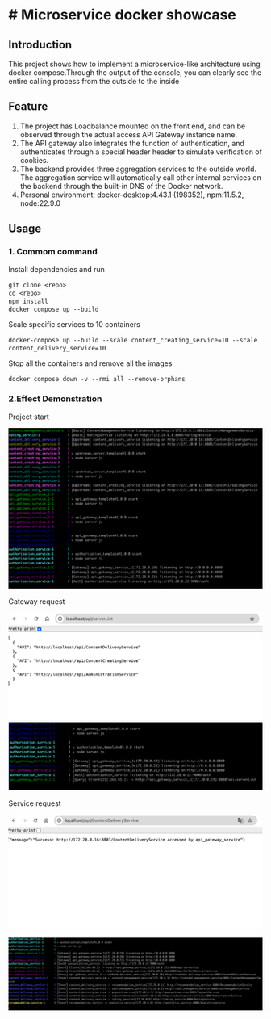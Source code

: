 # # Microservice docker showcase


## Introduction

This project shows how to implement a microservice-like architecture using docker compose.Through the output of the console, you can clearly see the entire calling process from the outside to the inside




## Feature

1. The project has Loadbalance mounted on the front end, and can be observed through the actual access API Gateway instance name.
2. The API gateway also integrates the function of authentication, and authenticates through a special header header to simulate verification of cookies.
3. The backend provides three aggregation services to the outside world. The aggregation service will automatically call other internal services on the backend through the built-in DNS of the Docker network.
4. Personal environment: docker-desktop:4.43.1 (198352), npm:11.5.2, node:22.9.0



## Usage

### 1. Commom command

Install dependencies and run

```
git clone <repo>
cd <repo>
npm install
docker compose up --build
```

Scale specific services to 10 containers

```
docker-compose up --build --scale content_creating_service=10 --scale content_delivery_service=10
```


Stop all the containers and remove all the images

```
docker compose down -v --rmi all --remove-orphans
```

### 2.Effect Demonstration

Project start

![Project start](./images/start.png)


Gateway request

![Gateway request 1](./images/gateway_request1.png)
![Gateway request 2](./images/gateway_request2.png)

Service request

![Service request 1](./images/service_request_1.png)

![Service request 2](./images/service_request_2.png)









